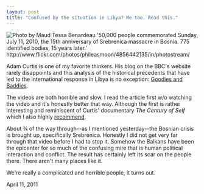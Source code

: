 ```yaml
---
layout: post
title: "Confused by the situation in Libya? Me too. Read this."
---
```


<img src="http://farm5.static.flickr.com/4142/4856442135_277d81fd18.jpg" title="Photo by Maud Tessa Benardeau '50,000 people commemorated Sunday, July 11, 2010, the 15th anniversary of Srebrenica massacre in Bosnia. 775 identified bodies, 15 years later.' http://www.flickr.com/photos/phileasmoon/4856442135/in/photostream/">

Adam Curtis is one of my favorite thinkers. His blog on the BBC's website rarely disappoints and this analysis of the historical precedents that have led to the international response in Libya is no exception: [Goodies and Baddies](http://www.bbc.co.uk/blogs/adamcurtis/2011/03/goodies_and_baddies.html).

The videos are both horrible and slow. I read the article first w/o watching the video and it's honestly better that way. Although the first is rather interesting and reminiscent of Curtis' documentary _The Century of Self_ which I also highly [recommend](http://www.google.com/search?q=century+of+self).

About &frac34; of the way through--as I mentioned yesterday--the Bosnian crisis is brought up, specifically Srebrenica. Honestly I did not get very far through that video before I had to stop it. Somehow the Balkans have been the epicenter for so much of the confusing mire that is human political interaction and conflict. The result has certainly left its scar on the people there. There aren't many places like it. 

We're really a complicated and horrible people, it turns out.

<p class="date">April 11, 2011</p>